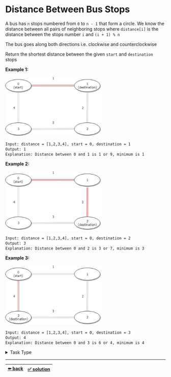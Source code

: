 # Distance Between Bus Stops

A bus has `n` stops numbered from `0` to `n - 1` that form a circle. We know the distance between all pairs of neighboring stops where `distance[i]` is the distance between the stops number `i` and `(i + 1) % n`

The bus goes along both directions i.e. clockwise and counterclockwise

Return the shortest distance between the given `start` and `destination` stops

__Example 1:__

<img src=./diagram-1.jpg width=300 />

```
Input: distance = [1,2,3,4], start = 0, destination = 1
Output: 1
Explanation: Distance between 0 and 1 is 1 or 9, minimum is 1
```

__Example 2:__

<img src=./diagram-2.jpg width=300 />

```
Input: distance = [1,2,3,4], start = 0, destination = 2
Output: 3
Explanation: Distance between 0 and 2 is 3 or 7, minimum is 3
```

__Example 3:__

<img src=./diagram-3.jpg width=300 />

```
Input: distance = [1,2,3,4], start = 0, destination = 3
Output: 4
Explanation: Distance between 0 and 3 is 6 or 4, minimum is 4
```

<details>

<summary>Task Type</summary>

It is a One Pointer One Array Task Type. To solve it first iterate the array and count the sum and then iterate the array in reverse (meaning counterclockwise) and count the sum. Overlap to the beginning or end of the array when necessary. Then return the lesser sum

__Note:__ there is also a less intuitive solution if you treat this task as [Array Math Operation on All Elements Task Type](../array-math-operation-on-all-elements/task.md)

</details>

---

| [:arrow_left: back](../../task-type.md) | [:white_check_mark: solution](./solution.js)
| :---: | :---: |
